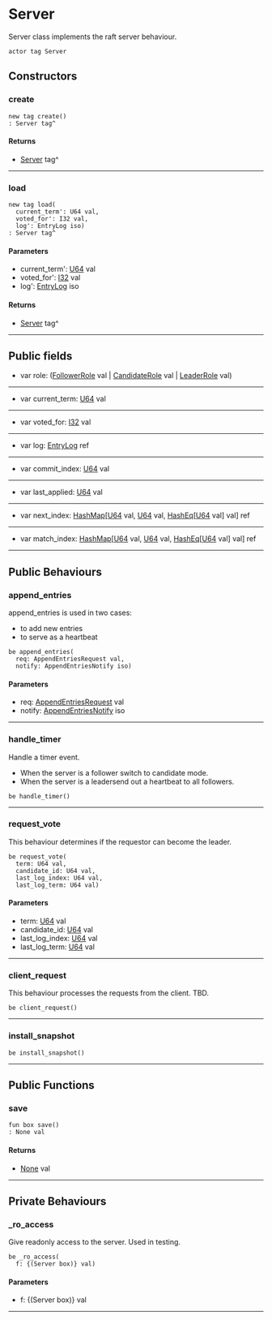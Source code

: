# Server

Server class implements the raft server behaviour.


```pony
actor tag Server
```

## Constructors

### create

```pony
new tag create()
: Server tag^
```

#### Returns

* [Server](.-raft-Server) tag^

---

### load

```pony
new tag load(
  current_term': U64 val,
  voted_for': I32 val,
  log': EntryLog iso)
: Server tag^
```
#### Parameters

*   current_term': [U64](builtin-U64) val
*   voted_for': [I32](builtin-I32) val
*   log': [EntryLog](.-raft-EntryLog) iso

#### Returns

* [Server](.-raft-Server) tag^

---

## Public fields

* var role: ([FollowerRole](.-raft-FollowerRole) val | [CandidateRole](.-raft-CandidateRole) val | [LeaderRole](.-raft-LeaderRole) val)

---

* var current_term: [U64](builtin-U64) val

---

* var voted_for: [I32](builtin-I32) val

---

* var log: [EntryLog](.-raft-EntryLog) ref

---

* var commit_index: [U64](builtin-U64) val

---

* var last_applied: [U64](builtin-U64) val

---

* var next_index: [HashMap](collections-HashMap)\[[U64](builtin-U64) val, [U64](builtin-U64) val, [HashEq](collections-HashEq)\[[U64](builtin-U64) val\] val\] ref

---

* var match_index: [HashMap](collections-HashMap)\[[U64](builtin-U64) val, [U64](builtin-U64) val, [HashEq](collections-HashEq)\[[U64](builtin-U64) val\] val\] ref

---

## Public Behaviours

### append_entries

append_entries is used in two cases:

- to add new entries
- to serve as a heartbeat



```pony
be append_entries(
  req: AppendEntriesRequest val,
  notify: AppendEntriesNotify iso)
```
#### Parameters

*   req: [AppendEntriesRequest](.-raft-AppendEntriesRequest) val
*   notify: [AppendEntriesNotify](.-raft-AppendEntriesNotify) iso

---

### handle_timer

Handle a timer event. 

- When the server is a follower switch to candidate mode.
- When the server is a leadersend out a 
  heartbeat to all followers.


```pony
be handle_timer()
```

---

### request_vote

This behaviour determines if the requestor can become the 
leader.


```pony
be request_vote(
  term: U64 val,
  candidate_id: U64 val,
  last_log_index: U64 val,
  last_log_term: U64 val)
```
#### Parameters

*   term: [U64](builtin-U64) val
*   candidate_id: [U64](builtin-U64) val
*   last_log_index: [U64](builtin-U64) val
*   last_log_term: [U64](builtin-U64) val

---

### client_request

This behaviour processes the requests from the client. TBD.


```pony
be client_request()
```

---

### install_snapshot

```pony
be install_snapshot()
```

---

## Public Functions

### save

```pony
fun box save()
: None val
```

#### Returns

* [None](builtin-None) val

---

## Private Behaviours

### _ro_access

Give readonly access to the server. Used in testing.


```pony
be _ro_access(
  f: {(Server box)} val)
```
#### Parameters

*   f: {(Server box)} val

---

